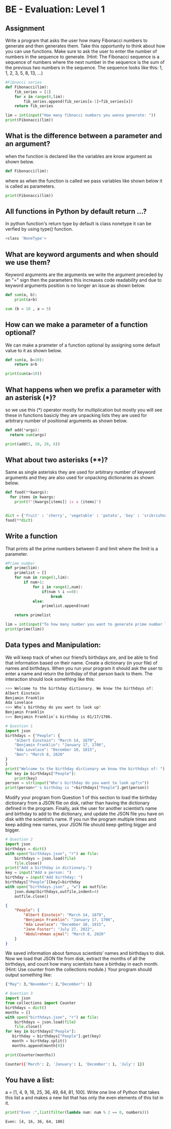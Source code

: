# BE - Evaluation: Level 1

## Assignment

Write a program that asks the user how many Fibonacci numbers to generate and then generates them. Take this opportunity to think about how you can use functions. Make sure to ask the user to enter the number of numbers in the sequence to generate. (Hint: The Fibonacci sequence is a sequence of numbers where the next number in the sequence is the sum of the previous two numbers in the sequence. The sequence looks like this: 1, 1, 2, 3, 5, 8, 13, …)

```python
#Fibnacci series
def Fibonacci(lim):
    fib_series = [1]
    for x in range(0,lim):
        fib_series.append(fib_series[x-1]+fib_series[x])
    return fib_series

lim = int(input("How many fibnacci numbers you wanna generate: "))
print(Fibonacci(lim))
```

## What is the difference between a parameter and an argument?

when the function is declared like the variables are know argument as shown below.

```python
def Fibonacci(lim):
```

where as when the function is called we pass variables like shown below it is called as parameters.

```python
print(Fibonacci(lim))
```

## All functions in Python by default return …?

In python function's return type by default is class nonetype it can be verfied by using type() function.

```bash
<class 'NoneType'>
```

## What are keyword arguments and when should we use them?

Keyword arguments are the arguments we write the argument preceded by an "=" sign then the parameters this increases code readability and due to keyword arguments position is no longer an issue as shown below.

```python
def sum(a, b):
    print(a+b)

sum (b = 10 , a = 5)
```

## How can we make a parameter of a function optional?

We can make a prameter of a function optional by assigning some default value to it as shown below.

```python
def sum(a, b=10):
    return a+b

print(sum(a=10))
```

## What happens when we prefix a parameter with an asterisk (\*)?

so we use this (\*) operator mostly for multiplication but mostly you will see these in functions basicly they are unpacking lists they are used for arbitrary number of positional arguments as shown below.

```python
def add(*args):
  return sum(args)

print(add(5, 10, 20, 6))
```

## What about two asterisks (\*\*)?

Same as single asterisks they are used for arbitrary number of keyword arguments and they are also used for unpacking dictionaries as shown below.

```python
def food(**kwargs):
  for items in kwargs:
    print(f"{kwargs[items]} is a {items}")


dict = {'fruit' : 'cherry', 'vegetable' : 'potato', 'boy' : 'srikrishna'}
food(**dict)
```

## Write a function

That prints all the prime numbers between 0 and limit where the limit is a parameter.

```python
#Prime number
def prime(lim):
    primelist = []
    for num in range(1,lim):
        if num>1:
            for i in range(2,num):
                if(num % i ==0):
                    break
            else:
                primelist.append(num)

    return primelist

lim = int(input("To how many number you want to generate prime number list: "))
print(prime(lim))
```

## Data types and Manipulation:

We will keep track of when our friend’s birthdays are, and be able to find that information based on their name. Create a dictionary (in your file) of names and birthdays. When you run your program it should ask the user to enter a name and return the birthday of that person back to them. The interaction should look something like this:

```bash
>>> Welcome to the birthday dictionary. We know the birthdays of:
Albert Einstein
Benjamin Franklin
Ada Lovelace
>>> Who`s birthday do you want to look up?
Benjamin Franklin
>>> Benjamin Franklin`s birthday is 01/17/1706.

```
```python
# Question 1
import json
birthdays = {"People": {
    "Albert Einstein": "March 14, 1879",
    "Benjamin Franklin": "January 17, 1706",
    "Ada Lovelace": "December 10, 1815",
    "Ben": "March 8, 2020"
}
}
print("Welcome to the birthday dictionary we know the birthdays of: ")
for key in birthdays["People"]:
    print(key)
person = str(input("Who's birthday do you want to look up?\n"))
print(person+"'s birthday is "+birthdays["People"].get(person))
```
Modify your program from Question 1 of this section to load the birthday dictionary from a JSON file on disk, rather than having the dictionary defined in the program. Finally, ask the user for another scientist’s name and birthday to add to the dictionary, and update the JSON file you have on disk with the scientist’s name. If you run the program multiple times and keep adding new names, your JSON file should keep getting bigger and bigger.

```python
# Question 2
import json
birthdays = dict()
with open("birthdays.json", "r") as file:
    birthdays = json.load(file)
    file.close()
print("Add a birthday in dictionary.")
key = input("Add a person: ")
birthday = input("Add birthday: ")
birthdays["People"][key]=birthday
with open("birthdays.json" , "w") as outfile:
    json.dump(birthdays,outfile,indent=4)
    outfile.close()
```
```json
{
    "People": {
        "Albert Einstein": "March 14, 1879",
        "Benjamin Franklin": "January 17, 1706",
        "Ada Lovelace": "December 10, 1815",
        "Jane Foster": "July 27, 2022",
        "Abdulrehman ajmal": "March 8, 2020"
    }
}
```

We saved information about famous scientists’ names and birthdays to disk. Now we load that JSON file from disk, extract the months of all the birthdays, and count how many scientists have a birthday in each month. (Hint: Use counter from the collections module.)
Your program should output something like: 
```bash
{"May": 3,"November": 2,"December": 1}
```
```python
# Question 3
import json
from collections import Counter
birthdays = dict()
months = []
with open("birthdays.json", "r") as file:
    birthdays = json.load(file)
    file.close()
for key in birthdays["People"]:
   birthday = birthdays["People"].get(key)
   month = birthday.split()
   months.append(month[0])

print(Counter(months))
```
```bash
Counter({'March': 2, 'January': 1, 'December': 1, 'July': 1})
```
## You have a list:

a = [1, 4, 9, 16, 25, 36, 49, 64, 81, 100]. Write one line of Python that takes this list a and makes a new list that has only the even elements of this list in it.

```python
print("Even :",list(filter(lambda num: num % 2 == 0, numbers)))
```

```bash
Even: [4, 16, 36, 64, 100]
```
